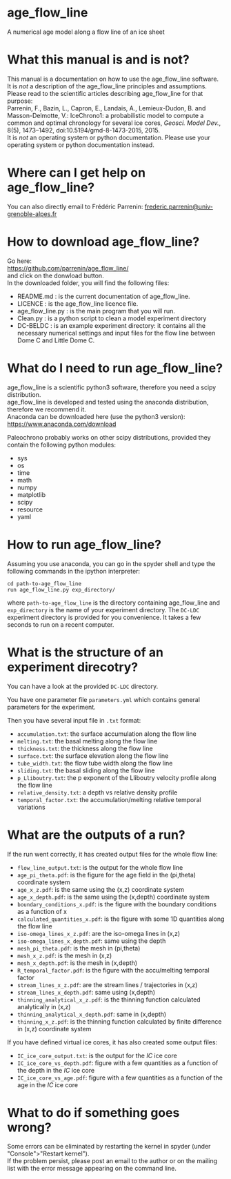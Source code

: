 # age_flow_line
A numerical age model along a flow line of an ice sheet

# What this manual is and is not?

This manual is a documentation on how to use the age_flow_line software.  
It is _not_ a description of the age_flow_line principles and assumptions. Please read to the scientific articles
describing age_flow_line for that purpose:\
Parrenin, F., Bazin, L., Capron, E., Landais, A., Lemieux-Dudon, B. and Masson-Delmotte, V.:
IceChrono1: a probabilistic model to compute a common and optimal chronology for several ice cores,
_Geosci. Model Dev._, 8(5), 1473–1492, doi:10.5194/gmd-8-1473-2015, 2015.  
It is _not_ an operating system or python documentation.
Please use your operating system or python documentation instead.

# Where can I get help on age_flow_line?

You can also directly email to Frédéric Parrenin: frederic.parrenin@univ-grenoble-alpes.fr

# How to download age_flow_line?

Go here:  
https://github.com/parrenin/age_flow_line/  
and click on the donwload button.  
In the downloaded folder, you will find the following files:
- README.md		: is the current documentation of age_flow_line.
- LICENCE		: is the age_flow_line licence file.
- age_flow_line.py		: is the main program that you will run.
- Clean.py		: is a python script to clean a model experiment directory
- DC-BELDC		: is an example experiment directory: it contains all the necessary
numerical settings and input files for the flow line between Dome C and Little Dome C.

# What do I need to run age_flow_line?

age_flow_line is a scientific python3 software, therefore you need a scipy distribution.  
age_flow_line is developed and tested using the anaconda distribution, therefore we recommend it.  
Anaconda can be downloaded here (use the python3 version):  
https://www.anaconda.com/download

Paleochrono probably works on other scipy distributions, provided they contain the following python
modules:  
- sys
- os
- time
- math
- numpy
- matplotlib
- scipy
- resource
- yaml

# How to run age_flow_line?

Assuming you use anaconda, you can go in the spyder shell and type the following commands in the
ipython interpreter:

```
cd path-to-age_flow_line
run age_flow_line.py exp_directory/
```

where `path-to-age_flow_line` is the directory containing age_flow_line and `exp_directory` is the name of
your experiment directory. 
The `DC-LDC` experiment directory is provided for you convenience.
It takes a few seconds to run on a recent computer.

# What is the structure of an experiment direcotry?

You can have a look at the provided `DC-LDC` directory.

You have one parameter file `parameters.yml` which contains general parameters for the
experiment.

Then you have several input file in `.txt` format:
- `accumulation.txt`: the surface accumulation along the flow line
- `melting.txt`: the basal melting along the flow line
- `thickness.txt`: the thickness along the flow line
- `surface.txt`: the surface elevation along the flow line
- `tube_width.txt`: the flow tube width along the flow line
- `sliding.txt`: the basal sliding along the flow line
- `p_Lliboutry.txt`: the p exponent of the Lliboutry velocity profile along the flow line
- `relative_density.txt`: a depth vs relative density profile
- `temporal_factor.txt`: the accumulation/melting relative temporal variations

# What are the outputs of a run?

If the run went correctly, it has created output files for the whole flow line:
- `flow_line_output.txt`: is the output for the whole flow line
- `age_pi_theta.pdf`: is the figure for the age field in the (pi,theta) coordinate system
- `age_x_z.pdf`: is the same using the (x,z) coordinate system
- `age_x_depth.pdf`: is the same using the (x,depth) coordinate system
- `boundary_conditions_x.pdf`: is the figure with the boundary conditions as a function of x
- `calculated_quantities_x.pdf`: is the figure with some 1D quantities along the flow line
- `iso-omega_lines_x_z.pdf`: are the iso-omega lines in (x,z)
- `iso-omega_lines_x_depth.pdf`: same using the depth
- `mesh_pi_theta.pdf`: is the mesh in (pi,theta)
- `mesh_x_z.pdf`: is the mesh in (x,z)
- `mesh_x_depth.pdf`: is the mesh in (x,depth)
- `R_temporal_factor.pdf`: is the figure with the accu/melting temporal factor
- `stream_lines_x_z.pdf`: are the stream lines / trajectories in (x,z)
- `stream_lines_x_depth.pdf`: same using (x,depth)
- `thinning_analytical_x_z.pdf`: is the thinning function calculated analytically in (x,z)
- `thinning_analytical_x_depth.pdf`: same in (x,depth)
- `thinning_x_z.pdf`: is the thinning function calculated by finite difference in (x,z) coordinate system

If you have defined virtual ice cores, it has also created some output files:
- `IC_ice_core_output.txt`: is the output for the _IC_ ice core
- `IC_ice_core_vs_depth.pdf`: figure with a few quantities as a function of the depth in the _IC_ ice core
- `IC_ice_core_vs_age.pdf`: figure with a few quantities as a function of the age in the _IC_ ice core

# What to do if something goes wrong?

Some errors can be eliminated by restarting the kernel in spyder (under "Console">"Restart kernel").\
If the problem persist, please post an email to the author or on the mailing list with the error message appearing on the command line.
